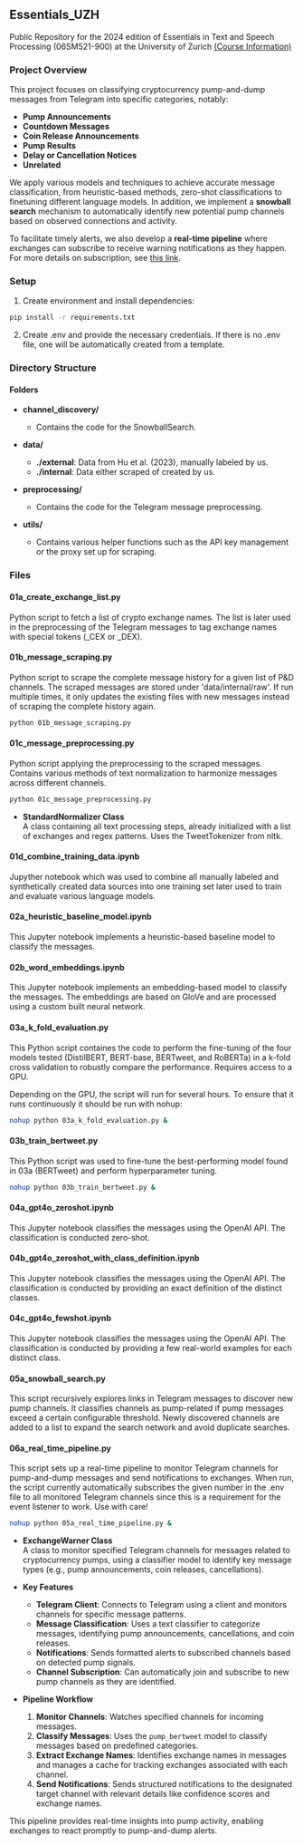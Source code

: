## Essentials_UZH
Public Repository for the 2024 edition of Essentials in Text and Speech Processing (06SM521-900) at the University of Zurich
[(Course Information)](https://studentservices.uzh.ch/uzh/anonym/vvz/index.html#/details/2024/003/SM/51079434/50000003/Wirtschaftswissenschaftliche%2520Fakult%25C3%25A4t/51085510/Master%2520of%2520Science%2520UZH%2520in%2520Informatik%2520(RVO22)/51087487/Data%2520Science)

### Project Overview

This project focuses on classifying cryptocurrency pump-and-dump messages from Telegram into specific categories, notably:

- **Pump Announcements**
- **Countdown Messages**
- **Coin Release Announcements**
- **Pump Results**
- **Delay or Cancellation Notices**
- **Unrelated**

We apply various models and techniques to achieve accurate message classification, from heuristic-based methods, zero-shot classifications to finetuning different language models. In addition, we implement a **snowball search** mechanism to automatically identify new potential pump channels based on observed connections and activity. 

To facilitate timely alerts, we also develop a **real-time pipeline** where exchanges can subscribe to receive warning notifications as they happen. For more details on subscription, see [this link](https://t.me/EssentialsWarningChannel).

### Setup

1. Create environment and install dependencies:

```bash
pip install -r requirements.txt
```

2. Create .env and provide the necessary credentials. If there is no .env file, one will be automatically created from a template.

### Directory Structure

#### Folders

- **channel_discovery/**
  - Contains the code for the SnowballSearch.

- **data/**
  - **./external**: Data from Hu et al. (2023), manually labeled by us.
  - **./internal**: Data either scraped of created by us.

- **preprocessing/**
  - Contains the code for the Telegram message preprocessing.

- **utils/**
  - Contains various helper functions such as the API key management or the proxy set up for scraping.

### Files

#### 01a_create_exchange_list.py
Python script to fetch a list of crypto exchange names. The list is later used in the preprocessing of the Telegram messages to tag exchange names with special tokens (_CEX or _DEX).

#### 01b_message_scraping.py
Python script to scrape the complete message history for a given list of P&D channels. The scraped messages are stored under 'data/internal/raw'. If run multiple times, it only updates the existing files with new messages instead of scraping the complete history again.

```bash
python 01b_message_scraping.py
```

#### 01c_message_preprocessing.py
Python script applying the preprocessing to the scraped messages. Contains various methods of text normalization to harmonize messages across different channels.

```bash
python 01c_message_preprocessing.py
```

- **StandardNormalizer Class**  
  A class containing all text processing steps, already initialized with a list of exchanges and regex patterns. Uses the TweetTokenizer from nltk.

#### 01d_combine_training_data.ipynb
Jupyther notebook which was used to combine all manually labeled and synthetically created data sources into one training set later used to train and evaluate various language models.

#### 02a_heuristic_baseline_model.ipynb
This Jupyter notebook implements a heuristic-based baseline model to classify the messages.


#### 02b_word_embeddings.ipynb
This Jupyter notebook implements an embedding-based model to classify the messages. The embeddings are based on GloVe and are processed using a custom built neural network.


#### 03a_k_fold_evaluation.py
This Python script containes the code to perform the fine-tuning of the four models tested (DistilBERT, BERT-base, BERTweet, and RoBERTa) in a k-fold cross validation to robustly compare the performance. Requires access to a GPU.

Depending on the GPU, the script will run for several hours. To ensure that it runs continuously it should be run with nohup:

```bash
nohup python 03a_k_fold_evaluation.py &
```

#### 03b_train_bertweet.py
This Python script was used to fine-tune the best-performing model found in 03a (BERTweet) and perform hyperparameter tuning.

```bash
nohup python 03b_train_bertweet.py &
```

#### 04a_gpt4o_zeroshot.ipynb
This Jupyter notebook classifies the messages using the OpenAI API. The classification is conducted zero-shot.


#### 04b_gpt4o_zeroshot_with_class_definition.ipynb
This Jupyter notebook classifies the messages using the OpenAI API. The classification is conducted by providing an exact definition of the distinct classes.


#### 04c_gpt4o_fewshot.ipynb
This Jupyter notebook classifies the messages using the OpenAI API. The classification is conducted by providing a few real-world examples for each distinct class.


#### 05a_snowball_search.py
This script recursively explores links in Telegram messages to discover new pump channels. It classifies channels as pump-related if pump messages exceed a certain configurable threshold. Newly discovered channels are added to a list to expand the search network and avoid duplicate searches.


#### 06a_real_time_pipeline.py

This script sets up a real-time pipeline to monitor Telegram channels for pump-and-dump messages and send notifications to exchanges. When run, the script currently automatically subscribes the given number in the .env file to all monitored Telegram channels since this is a requirement for the event listener to work. Use with care!

```bash
nohup python 05a_real_time_pipeline.py &
```

- **ExchangeWarner Class**  
  A class to monitor specified Telegram channels for messages related to cryptocurrency pumps, using a classifier model to identify key message types (e.g., pump announcements, coin releases, cancellations).

- **Key Features**  
  - **Telegram Client**: Connects to Telegram using a client and monitors channels for specific message patterns.
  - **Message Classification**: Uses a text classifier to categorize messages, identifying pump announcements, cancellations, and coin releases.
  - **Notifications**: Sends formatted alerts to subscribed channels based on detected pump signals.
  - **Channel Subscription**: Can automatically join and subscribe to new pump channels as they are identified.

- **Pipeline Workflow**  
  1. **Monitor Channels**: Watches specified channels for incoming messages.
  2. **Classify Messages**: Uses the `pump_bertweet` model to classify messages based on predefined categories.
  3. **Extract Exchange Names**: Identifies exchange names in messages and manages a cache for tracking exchanges associated with each channel.
  4. **Send Notifications**: Sends structured notifications to the designated target channel with relevant details like confidence scores and exchange names.

This pipeline provides real-time insights into pump activity, enabling exchanges to react promptly to pump-and-dump alerts.

